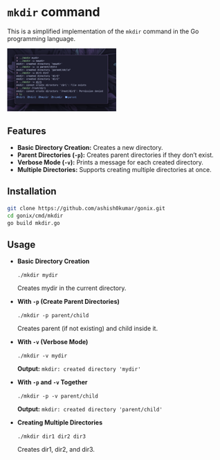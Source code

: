# `mkdir` command

This is a simplified implementation of the `mkdir` command in the Go programming language.

<img src="../../examples/mkdir.png" alt="example" width="50%">

## Features

- **Basic Directory Creation:** Creates a new directory.
- **Parent Directories (`-p`):** Creates parent directories if they don’t exist.
- **Verbose Mode (`-v`):** Prints a message for each created directory.
- **Multiple Directories:** Supports creating multiple directories at once.

## Installation

```bash
git clone https://github.com/ashish0kumar/gonix.git
cd gonix/cmd/mkdir
go build mkdir.go
```

## Usage

- **Basic Directory Creation**

    `./mkdir mydir`

    Creates mydir in the current directory.

- **With `-p` (Create Parent Directories)**

    `./mkdir -p parent/child`

    Creates parent (if not existing) and child inside it.

- **With `-v` (Verbose Mode)**

    `./mkdir -v mydir`

    **Output:** `mkdir: created directory 'mydir'`

- **With `-p` and `-v` Together**

    `./mkdir -p -v parent/child`

    **Output:** `mkdir: created directory 'parent/child'`

- **Creating Multiple Directories**

    `./mkdir dir1 dir2 dir3`

    Creates dir1, dir2, and dir3.